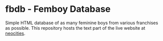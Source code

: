 # fbdb - Femboy Database

Simple HTML database of as many feminine boys from various franchises as possible. This repository hosts the text part of the live website at [neocities](https://fbdb.neocities.org/).
